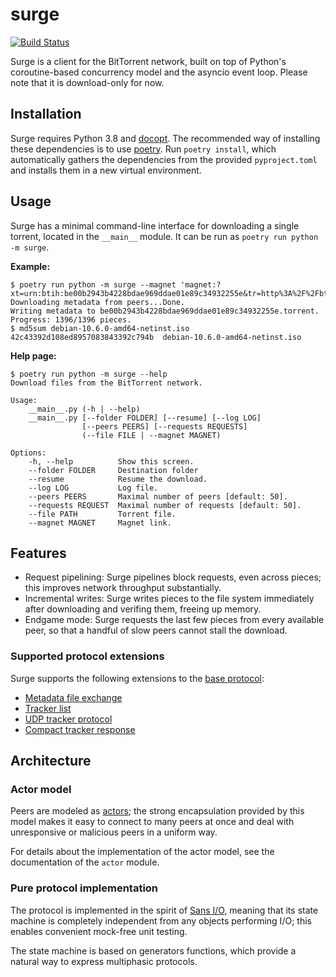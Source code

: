 # surge

[![Build Status](https://travis-ci.com/zuqq/surge.svg?branch=master)](https://travis-ci.com/zuqq/surge)

Surge is a client for the BitTorrent network, built on top of Python's
coroutine-based concurrency model and the asyncio event loop. Please note that
it is download-only for now.


## Installation

Surge requires Python 3.8 and [docopt]. The recommended way of installing these
dependencies is to use [poetry]. Run `poetry install`, which automatically
gathers the dependencies from the provided `pyproject.toml` and installs them in
a new virtual environment.

[docopt]: https://pypi.org/project/docopt/
[poetry]: https://python-poetry.org/


## Usage

Surge has a minimal command-line interface for downloading a single torrent,
located in the `__main__` module. It can be run as `poetry run python -m surge`.

**Example:**

```
$ poetry run python -m surge --magnet 'magnet:?xt=urn:btih:be00b2943b4228bdae969ddae01e89c34932255e&tr=http%3A%2F%2Fbttracker.debian.org%3A6969%2Fannounce'
Downloading metadata from peers...Done.
Writing metadata to be00b2943b4228bdae969ddae01e89c34932255e.torrent.
Progress: 1396/1396 pieces.
$ md5sum debian-10.6.0-amd64-netinst.iso
42c43392d108ed8957083843392c794b  debian-10.6.0-amd64-netinst.iso
```

**Help page:**

```
$ poetry run python -m surge --help
Download files from the BitTorrent network.

Usage:
    __main__.py (-h | --help)
    __main__.py [--folder FOLDER] [--resume] [--log LOG]
                [--peers PEERS] [--requests REQUESTS]
                (--file FILE | --magnet MAGNET)

Options:
    -h, --help          Show this screen.
    --folder FOLDER     Destination folder
    --resume            Resume the download.
    --log LOG           Log file.
    --peers PEERS       Maximal number of peers [default: 50].
    --requests REQUEST  Maximal number of requests [default: 50].
    --file PATH         Torrent file.
    --magnet MAGNET     Magnet link.
```


## Features

- Request pipelining: Surge pipelines block requests, even across pieces; this
  improves network throughput substantially.
- Incremental writes: Surge writes pieces to the file system immediately after
  downloading and verifing them, freeing up memory.
- Endgame mode: Surge requests the last few pieces from every available peer, so
  that a handful of slow peers cannot stall the download.

### Supported protocol extensions

Surge supports the following extensions to the [base protocol][BEP 0003]:

- [Metadata file exchange][BEP 0009]
- [Tracker list][BEP 0012]
- [UDP tracker protocol][BEP 0015]
- [Compact tracker response][BEP 0023]

[BEP 0003]: http://bittorrent.org/beps/bep_0003.html
[BEP 0009]: http://bittorrent.org/beps/bep_0009.html
[BEP 0012]: http://bittorrent.org/beps/bep_0012.html
[BEP 0015]: http://bittorrent.org/beps/bep_0015.html
[BEP 0023]: http://bittorrent.org/beps/bep_0023.html


## Architecture

### Actor model

Peers are modeled as [actors]; the strong encapsulation provided by this model
makes it easy to connect to many peers at once and deal with unresponsive or
malicious peers in a uniform way.

For details about the implementation of the actor model, see the documentation
of the `actor` module.

[actors]: https://en.wikipedia.org/wiki/Actor_model

### Pure protocol implementation

The protocol is implemented in the spirit of [Sans I/O], meaning that its
state machine is completely independent from any objects performing I/O;
this enables convenient mock-free unit testing.

The state machine is based on generators functions, which provide a natural way
to express multiphasic protocols.

[Sans I/O]: https://sans-io.readthedocs.io/
